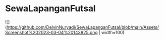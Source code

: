 # SewaLapanganFutsal
![](https://github.com/DelvinNuryadi/SewaLapanganFutsal/blob/main/Assets/Screenshot%202023-03-04%20143825.png | width=100)
